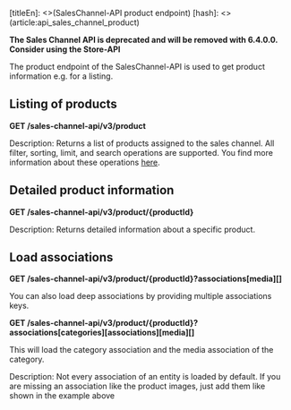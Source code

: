 [titleEn]: <>(SalesChannel-API product endpoint)
[hash]: <>(article:api_sales_channel_product)

**The Sales Channel API is deprecated and will be removed with 6.4.0.0. Consider using the Store-API**

The product endpoint of the SalesChannel-API is used to get product information e.g. for a listing.

## Listing of products

**GET /sales-channel-api/v3/product**

Description: Returns a list of products assigned to the sales channel.
All filter, sorting, limit, and search operations are supported.
You find more information about these operations [here](./../60-references-internals/10-core/130-dal.md).

## Detailed product information

**GET /sales-channel-api/v3/product/{productId}**

Description: Returns detailed information about a specific product.

## Load associations

**GET /sales-channel-api/v3/product/{productId}?associations[media][]**

You can also load deep associations by providing multiple associations keys.

**GET /sales-channel-api/v3/product/{productId}?associations[categories][associations][media][]**

This will load the category association and the media association of the category.     

Description: Not every association of an entity is loaded by default.
If you are missing an association like the product images, just add them like shown in the example above

